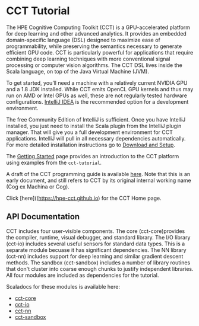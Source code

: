 # CCT Tutorial

The HPE Cognitive Computing Toolkit (CCT) is a GPU-accelerated platform for deep
learning and other advanced analytics. It provides an embedded domain-specific
language (DSL) designed to maximize ease of programmability, while preserving
the semantics necessary to generate efficient GPU code. CCT is particularly
powerful for applications that require combining deep learning techniques with
more conventional signal processing or computer vision algorithms. The CCT DSL
lives inside the Scala language, on top of the Java Virtual Machine (JVM).

To get started, you’ll need a machine with a relatively current NVIDIA GPU and a
1.8 JDK installed. While CCT emits OpenCL GPU kernels and thus may run on AMD or
Intel GPUs as well, these are not regularly tested hardware configurations.
[IntelliJ IDEA](https://www.jetbrains.com/idea/) is the recommended option for a
development environment.

The free Community Edition of IntelliJ is sufficient. Once you have IntelliJ
installed, you just need to install the Scala plugin from the IntelliJ plugin
manager. That will give you a full development environment for CCT applications.
IntelliJ will pull in all necessary dependencies automatically.  For more detailed
installation instructions go to [Download and Setup](https://hpe-cct.github.io/downloadAndSetup).

The [Getting Started](https://hpe-cct.github.io/gettingStarted) page provides an introduction to the CCT platform using examples from the `cct-tutorial`.

A draft of the CCT programming guide is available
[here](https://hpe-cct.github.io/programmingGuide). Note that
this is an early document, and still refers to CCT by its original internal
working name (Cog ex Machina or Cog).

Click [here]((https://hpe-cct.github.io) for the CCT Home page. 

## API Documentation

CCT includes four user-visible components. The core (cct-core)provides the compiler, runtime, visual debugger, and standard library. 
The I/O library (cct-io) includes several useful sensors for standard data types. This is a separate module becuase it has significant
dependencies. The NN library (cct-nn) includes support for deep learning and similar gradient descent methods. The sandbox (cct-sandbox) includes a 
number of library routines that don't cluster into coarse enough chunks to justify independent libraries. All four modules 
are included as dependencies for the tutorial.

Scaladocs for these modules is available here:

  * [cct-core](https://hpe-cct.github.io/scaladoc/cct-core_2.11-5.0.0-alpha.3/#package)
  * [cct-io](https://hpe-cct.github.io/scaladoc/cct-io_2.11-0.8.7/#cogio.package)
  * [cct-nn](https://hpe-cct.github.io/scaladoc/cct-nn_2.11-2.0.0-alpha.2/#toolkit.neuralnetwork.package)
  * [cct-sandbox](https://hpe-cct.github.io/scaladoc/cct-sandbox_2.11-1.2.9/#toolkit.package)
